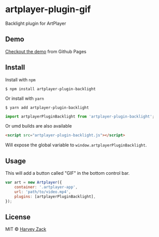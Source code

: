 # artplayer-plugin-gif

Backlight plugin for ArtPlayer

## Demo

[Checkout the demo](https://artplayer.org/backlight/) from Github Pages

## Install

Install with `npm`

```
$ npm install artplayer-plugin-backlight
```

Or install with `yarn`

```
$ yarn add artplayer-plugin-backlight
```

```js
import artplayerPluginBacklight from 'artplayer-plugin-backlight';
```

Or umd builds are also available

```html
<script src="artplayer-plugin-backlight.js"></script>
```

Will expose the global variable to `window.artplayerPluginBacklight`.

## Usage

This will add a button called "GIF" in the bottom control bar.

```js
var art = new Artplayer({
    container: '.artplayer-app',
    url: 'path/to/video.mp4',
    plugins: [artplayerPluginBacklight],
});
```

## License

MIT © [Harvey Zack](https://sleepy.im/)
